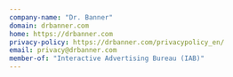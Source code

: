 ```yaml
---
company-name: "Dr. Banner"
domain: drbanner.com
home: https://drbanner.com
privacy-policy: https://drbanner.com/privacypolicy_en/
email: privacy@drbanner.com
member-of: "Interactive Advertising Bureau (IAB)"
---
```




